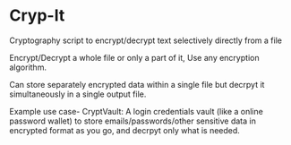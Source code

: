 # Cryp-It
Cryptography script to encrypt/decrypt text selectively directly from a file

Encrypt/Decrypt a whole file or only a part of it, Use any encryption algorithm.

Can store separately encrypted data within a single file but decrpyt it  simultaneously in a single output file.

Example use case-
CryptVault: A login credentials vault (like a online password wallet) to store emails/passwords/other sensitive data in encrypted format as you go, and decrpyt only what is needed.
